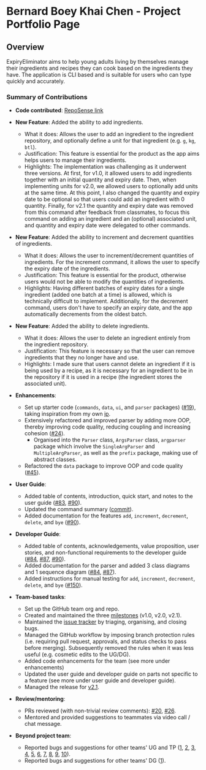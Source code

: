 # Bernard Boey Khai Chen - Project Portfolio Page

## Overview

ExpiryEliminator aims to help young adults living by themselves manage their ingredients and recipes they can cook based on the ingredients they have.
The application is CLI based and is suitable for users who can type quickly and accurately.

### Summary of Contributions

* **Code contributed**: [RepoSense link](https://nus-cs2113-ay2122s1.github.io/tp-dashboard/?search=bernardboey&sort=groupTitle&sortWithin=title&timeframe=commit&mergegroup=&groupSelect=groupByRepos&breakdown=true&checkedFileTypes=docs~functional-code~test-code~other)


* **New Feature**: Added the ability to add ingredients.
    * What it does: Allows the user to add an ingredient to the ingredient repository, and optionally define a unit for that ingredient (e.g. `g`, `kg`, `btl`).
    * Justification: This feature is essential for the product as the app aims helps users to manage their ingredients.
    * Highlights: The implementation was challenging as it underwent three versions. At first, for v1.0, it allowed users to add ingredients together with an initial quantity and expiry date. Then, when implementing units for v2.0, we allowed users to optionally add units at the same time. At this point, I also changed the quantity and expiry date to be optional so that users could add an ingredient with 0 quantity. Finally, for v2.1 the quantity and expiry date was removed from this command after feedback from classmates, to focus this command on adding an ingredient and an (optional) associated unit, and quantity and expiry date were delegated to other commands.


* **New Feature**: Added the ability to increment and decrement quantities of ingredients.
    * What it does: Allows the user to increment/decrement quantities of ingredients. For the increment command, it allows the user to specify the expiry date of the ingredients.
    * Justification: This feature is essential for the product, otherwise users would not be able to modify the quantities of ingredients.
    * Highlights: Having different batches of expiry dates for a single ingredient (added one batch at a time) is allowed, which is technically difficult to implement. Additionally, for the decrement command, users don't have to specify an expiry date, and the app automatically decrements from the oldest batch. 


* **New Feature**: Added the ability to delete ingredients.
    * What it does: Allows the user to delete an ingredient entirely from the ingredient repository.
    * Justification: This feature is necessary so that the user can remove ingredients that they no longer have and use.
    * Highlights: I made sure that users cannot delete an ingredient if it is being used by a recipe, as it is necessary for an ingredient to be in the repository if it is used in a recipe (the ingredient stores the associated unit).
    

* **Enhancements**:
    * Set up starter code (`commands`, `data`, `ui`, and `parser` packages) ([#19](https://github.com/AY2122S1-CS2113-T16-3/tp/pull/19)), taking inspiration from my own [ip](https://github.com/bernardboey/ip).
    * Extensively refactored and improved parser by adding more OOP, thereby improving code quality, reducing coupling and increasing cohesion ([#24](https://github.com/AY2122S1-CS2113-T16-3/tp/pull/24)).
        * Organised into the `Parser` class, `ArgsParser` class, `argparser` package which involve the `SingleArgParser` and `MultipleArgParser`, as well as the `prefix` package, making use of abstract classes.
    * Refactored the `data` package to improve OOP and code quality ([#45](https://github.com/AY2122S1-CS2113-T16-3/tp/pull/45)).


* **User Guide**:
    * Added table of contents, introduction, quick start, and notes to the user guide ([#83](https://github.com/AY2122S1-CS2113-T16-3/tp/pull/83), [#90](https://github.com/AY2122S1-CS2113-T16-3/tp/pull/90)).
    * Updated the command summary ([commit](https://github.com/AY2122S1-CS2113-T16-3/tp/commit/cd133ae9db82cfbdec13ea803ffc5e065aed25e8#diff-b50feaf9240709b6b02fb9584696b012c2a69feeba89e409952cc2f401f373fb)).
    * Added documentation for the features `add`, `increment`, `decrement`, `delete`, and `bye` ([#90](https://github.com/AY2122S1-CS2113-T16-3/tp/pull/90)).


* **Developer Guide**:
    * Added table of contents, acknowledgements, value proposition, user stories, and non-functional requirements to the developer guide ([#84](https://github.com/AY2122S1-CS2113-T16-3/tp/pull/84), [#87](https://github.com/AY2122S1-CS2113-T16-3/tp/pull/87), [#90](https://github.com/AY2122S1-CS2113-T16-3/tp/pull/90)).
    * Added documentation for the parser and added 3 class diagrams and 1 sequence diagram ([#84](https://github.com/AY2122S1-CS2113-T16-3/tp/pull/84), [#87](https://github.com/AY2122S1-CS2113-T16-3/tp/pull/87)).
    * Added instructions for manual testing for `add`, `increment`, `decrement`, `delete`, and `bye` ([#150](https://github.com/AY2122S1-CS2113-T16-3/tp/pull/150)).


* **Team-based tasks**:
  * Set up the GitHub team org and repo.
  * Created and maintained the three [milestones](https://github.com/AY2122S1-CS2113-T16-3/tp/milestones?state=closed) (v1.0, v2.0, v2.1).
  * Maintained the [issue tracker](https://github.com/AY2122S1-CS2113-T16-3/tp/issues?page=1&q=is%3Aissue+is%3Aclosed) by triaging, organising, and closing bugs.
  * Managed the GitHub workflow by imposing branch protection rules (i.e. requiring pull request, approvals, and status checks to pass before merging). Subsequently removed the rules when it was less useful (e.g. cosmetic edits to the UG/DG).
  * Added code enhancements for the team (see more under enhancements)
  * Updated the user guide and developer guide on parts not specific to a feature (see more under user guide and developer guide).
  * Managed the release for [v2.1](https://github.com/AY2122S1-CS2113-T16-3/tp/releases/tag/v2.1).


* **Review/mentoring**:
    * PRs reviewed (with non-trivial review comments): [#20](https://github.com/AY2122S1-CS2113-T16-3/tp/pull/20#pullrequestreview-772484416), [#26](https://github.com/AY2122S1-CS2113-T16-3/tp/pull/26#pullrequestreview-775554937).
    * Mentored and provided suggestions to teammates via video call / chat message.


* **Beyond project team**:
    * Reported bugs and suggestions for other teams' UG and TP ([1](https://github.com/AY2122S1-CS2113T-W12-2/tp/issues/129), [2](https://github.com/AY2122S1-CS2113T-W12-2/tp/issues/133), [3](https://github.com/AY2122S1-CS2113T-W12-2/tp/issues/137), [4](https://github.com/AY2122S1-CS2113T-W12-2/tp/issues/145), [5](https://github.com/AY2122S1-CS2113T-W12-2/tp/issues/147), [6](https://github.com/AY2122S1-CS2113T-W12-2/tp/issues/154), [7](https://github.com/AY2122S1-CS2113T-W12-2/tp/issues/159), [8](https://github.com/AY2122S1-CS2113T-W12-2/tp/issues/162), [9](https://github.com/AY2122S1-CS2113T-W12-2/tp/issues/167), [10](https://github.com/AY2122S1-CS2113T-W12-2/tp/issues/170)).
    * Reported bugs and suggestions for other teams' DG ([1](https://github.com/nus-cs2113-AY2122S1/tp/pull/8#pullrequestreview-791538393)).
